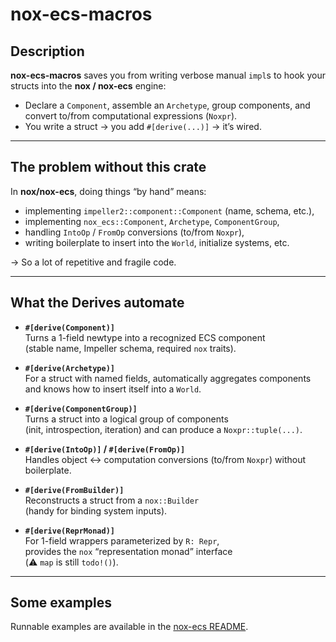 # nox-ecs-macros

## Description
**nox-ecs-macros** saves you from writing verbose manual `impl`s to hook your structs into the **nox / nox-ecs** engine:  
- Declare a `Component`, assemble an `Archetype`, group components, and convert to/from computational expressions (`Noxpr`).  
- You write a struct → you add `#[derive(...)]` → it’s wired.

---

## The problem without this crate
In **nox/nox-ecs**, doing things “by hand” means:

- implementing `impeller2::component::Component` (name, schema, etc.),
- implementing `nox_ecs::Component`, `Archetype`, `ComponentGroup`,
- handling `IntoOp` / `FromOp` conversions (to/from `Noxpr`),
- writing boilerplate to insert into the `World`, initialize systems, etc.

→ So a lot of repetitive and fragile code.

---

## What the Derives automate

- **`#[derive(Component)]`**  
  Turns a 1-field newtype into a recognized ECS component  
  (stable name, Impeller schema, required `nox` traits).

- **`#[derive(Archetype)]`**  
  For a struct with named fields, automatically aggregates components  
  and knows how to insert itself into a `World`.

- **`#[derive(ComponentGroup)]`**  
  Turns a struct into a logical group of components  
  (init, introspection, iteration) and can produce a `Noxpr::tuple(...)`.

- **`#[derive(IntoOp)]` / `#[derive(FromOp)]`**  
  Handles object ↔ computation conversions (to/from `Noxpr`) without boilerplate.

- **`#[derive(FromBuilder)]`**  
  Reconstructs a struct from a `nox::Builder`  
  (handy for binding system inputs).

- **`#[derive(ReprMonad)]`**  
  For 1-field wrappers parameterized by `R: Repr`,  
  provides the `nox` “representation monad” interface  
  (⚠️ `map` is still `todo!()`).

---

## Some examples
Runnable examples are available in the [nox-ecs README](../nox-ecs/README.md).
